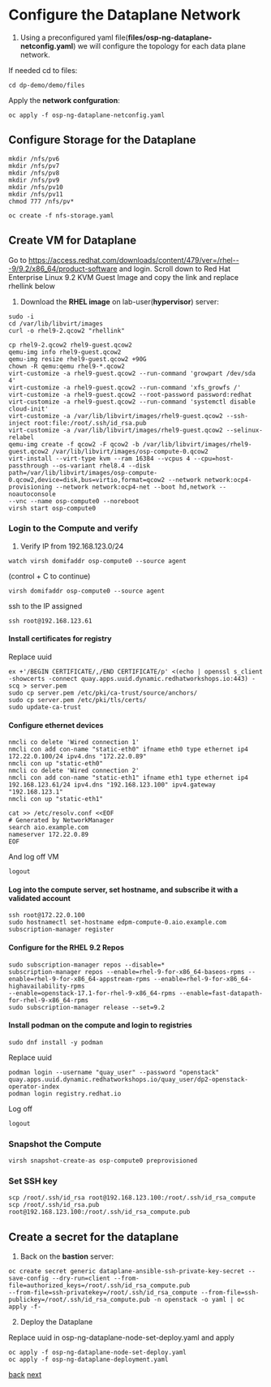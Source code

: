 # Configure the Dataplane Network

1. Using a preconfigured yaml file(**files/osp-ng-dataplane-netconfig.yaml**)
we will configure the topology for each data plane network.

If needed cd to files:
```
cd dp-demo/demo/files
```

Apply the **network confguration**:

```
oc apply -f osp-ng-dataplane-netconfig.yaml
```

## Configure Storage for the Dataplane

```
mkdir /nfs/pv6
mkdir /nfs/pv7
mkdir /nfs/pv8
mkdir /nfs/pv9
mkdir /nfs/pv10
mkdir /nfs/pv11
chmod 777 /nfs/pv*
```
```
oc create -f nfs-storage.yaml
```

## Create VM for Dataplane

Go to https://access.redhat.com/downloads/content/479/ver=/rhel---9/9.2/x86_64/product-software
 and login. Scroll down to Red Hat Enterprise Linux 9.2 KVM Guest Image and copy the link and replace rhellink below

1. Download the **RHEL image** on lab-user(**hypervisor**) server:

```
sudo -i
cd /var/lib/libvirt/images
curl -o rhel9-2.qcow2 "rhellink"
```
```
cp rhel9-2.qcow2 rhel9-guest.qcow2
qemu-img info rhel9-guest.qcow2
qemu-img resize rhel9-guest.qcow2 +90G
chown -R qemu:qemu rhel9-*.qcow2
virt-customize -a rhel9-guest.qcow2 --run-command 'growpart /dev/sda 4'
virt-customize -a rhel9-guest.qcow2 --run-command 'xfs_growfs /'
virt-customize -a rhel9-guest.qcow2 --root-password password:redhat
virt-customize -a rhel9-guest.qcow2 --run-command 'systemctl disable cloud-init'
virt-customize -a /var/lib/libvirt/images/rhel9-guest.qcow2 --ssh-inject root:file:/root/.ssh/id_rsa.pub
virt-customize -a /var/lib/libvirt/images/rhel9-guest.qcow2 --selinux-relabel
qemu-img create -f qcow2 -F qcow2 -b /var/lib/libvirt/images/rhel9-guest.qcow2 /var/lib/libvirt/images/osp-compute-0.qcow2
virt-install --virt-type kvm --ram 16384 --vcpus 4 --cpu=host-passthrough --os-variant rhel8.4 --disk 
path=/var/lib/libvirt/images/osp-compute-0.qcow2,device=disk,bus=virtio,format=qcow2 --network network:ocp4-provisioning --network network:ocp4-net --boot hd,network --noautoconsole 
--vnc --name osp-compute0 --noreboot
virsh start osp-compute0
```

### Login to the Compute and verify

1. Verify IP from 192.168.123.0/24
```
watch virsh domifaddr osp-compute0 --source agent
```
(control + C to continue)
```
virsh domifaddr osp-compute0 --source agent
```
ssh to the IP assigned 

```
ssh root@192.168.123.61
```
#### Install certificates for registry

Replace uuid

```
ex +'/BEGIN CERTIFICATE/,/END CERTIFICATE/p' <(echo | openssl s_client -showcerts -connect quay.apps.uuid.dynamic.redhatworkshops.io:443) -scq > server.pem
sudo cp server.pem /etc/pki/ca-trust/source/anchors/
sudo cp server.pem /etc/pki/tls/certs/
sudo update-ca-trust
```

#### Configure ethernet devices

```
nmcli co delete 'Wired connection 1'
nmcli con add con-name "static-eth0" ifname eth0 type ethernet ip4 172.22.0.100/24 ipv4.dns "172.22.0.89"
nmcli con up "static-eth0"
nmcli co delete 'Wired connection 2'
nmcli con add con-name "static-eth1" ifname eth1 type ethernet ip4 192.168.123.61/24 ipv4.dns "192.168.123.100" ipv4.gateway "192.168.123.1"
nmcli con up "static-eth1"
```
```
cat >> /etc/resolv.conf <<EOF
# Generated by NetworkManager
search aio.example.com
nameserver 172.22.0.89
EOF
```
And log off VM
```
logout
```
#### Log into the compute server, set hostname, and subscribe it with a validated account

```
ssh root@172.22.0.100
sudo hostnamectl set-hostname edpm-compute-0.aio.example.com
subscription-manager register
```
#### Configure for the RHEL 9.2 Repos
```
sudo subscription-manager repos --disable=*
subscription-manager repos --enable=rhel-9-for-x86_64-baseos-rpms --enable=rhel-9-for-x86_64-appstream-rpms --enable=rhel-9-for-x86_64-highavailability-rpms 
--enable=openstack-17.1-for-rhel-9-x86_64-rpms --enable=fast-datapath-for-rhel-9-x86_64-rpms
sudo subscription-manager release --set=9.2
```

#### Install podman on the compute and login to registries

```
sudo dnf install -y podman
````
Replace uuid
```
podman login --username "quay_user" --password "openstack" quay.apps.uuid.dynamic.redhatworkshops.io/quay_user/dp2-openstack-operator-index
podman login registry.redhat.io
```
Log off
```
logout
```
### Snapshot the Compute

```
virsh snapshot-create-as osp-compute0 preprovisioned
```

### Set SSH key
```
scp /root/.ssh/id_rsa root@192.168.123.100:/root/.ssh/id_rsa_compute
scp /root/.ssh/id_rsa.pub root@192.168.123.100:/root/.ssh/id_rsa_compute.pub 
```
## Create a secret for the dataplane

1. Back on the **bastion** server:
```
oc create secret generic dataplane-ansible-ssh-private-key-secret --save-config --dry-run=client --from-file=authorized_keys=/root/.ssh/id_rsa_compute.pub
--from-file=ssh-privatekey=/root/.ssh/id_rsa_compute --from-file=ssh-publickey=/root/.ssh/id_rsa_compute.pub -n openstack -o yaml | oc apply -f-
```

2. Deploy the Dataplane

Replace uuid in osp-ng-dataplane-node-set-deploy.yaml and apply
```
oc apply -f osp-ng-dataplane-node-set-deploy.yaml
oc apply -f osp-ng-dataplane-deployment.yaml
```

[back](create-cp.md) [next](access.md)
